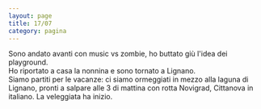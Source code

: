 ```yaml
--- 
layout: page
title: 17/07
category: pagina
---
```


Sono andato avanti con music vs zombie, ho buttato giù l'idea dei playground.  
Ho riportato a casa la nonnina e sono tornato a Lignano.  
Siamo partiti per le vacanze: ci siamo ormeggiati in mezzo alla laguna di
Lignano, pronti a salpare alle 3 di mattina con rotta Novigrad, Cittanova in
italiano. La veleggiata ha inizio.
